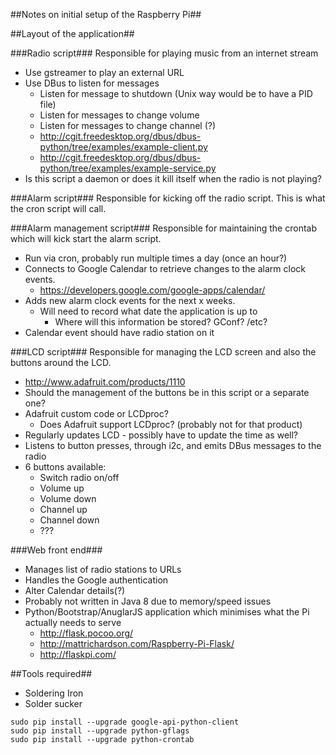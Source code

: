 ##Notes on initial setup of the Raspberry Pi##

##Layout of the application##

###Radio script###
Responsible for playing music from an internet stream

* Use gstreamer to play an external URL
* Use DBus to listen for messages
    * Listen for message to shutdown (Unix way would be to have a PID file)
    * Listen for messages to change volume
    * Listen for messages to change channel (?)
    * http://cgit.freedesktop.org/dbus/dbus-python/tree/examples/example-client.py
    * http://cgit.freedesktop.org/dbus/dbus-python/tree/examples/example-service.py
* Is this script a daemon or does it kill itself when the radio is not playing?

###Alarm script###
Responsible for kicking off the radio script. This is what the cron script will call.

###Alarm management script###
Responsible for maintaining the crontab which will kick start the alarm script.

* Run via cron, probably run multiple times a day (once an hour?)
* Connects to Google Calendar to retrieve changes to the alarm clock events.
    * https://developers.google.com/google-apps/calendar/
* Adds new alarm clock events for the next x weeks.
    * Will need to record what date the application is up to
        * Where will this information be stored? GConf? /etc?
* Calendar event should have radio station on it

###LCD script###
Responsible for managing the LCD screen and also the buttons around the LCD.

* http://www.adafruit.com/products/1110
* Should the management of the buttons be in this script or a separate one?
* Adafruit custom code or LCDproc?
    * Does Adafruit support LCDproc? (probably not for that product)
* Regularly updates LCD - possibly have to update the time as well?
* Listens to button presses, through i2c, and emits DBus messages to the radio
* 6 buttons available:
    * Switch radio on/off
    * Volume up
    * Volume down
    * Channel up
    * Channel down
    * ???

###Web front end###
* Manages list of radio stations to URLs
* Handles the Google authentication
* Alter Calendar details(?)
* Probably not written in Java 8 due to memory/speed issues
* Python/Bootstrap/AnuglarJS application which minimises what the Pi actually needs to serve
    * http://flask.pocoo.org/
    * http://mattrichardson.com/Raspberry-Pi-Flask/
    * http://flaskpi.com/

##Tools required##
* Soldering Iron
* Solder sucker

````
sudo pip install --upgrade google-api-python-client
sudo pip install --upgrade python-gflags
sudo pip install --upgrade python-crontab
````